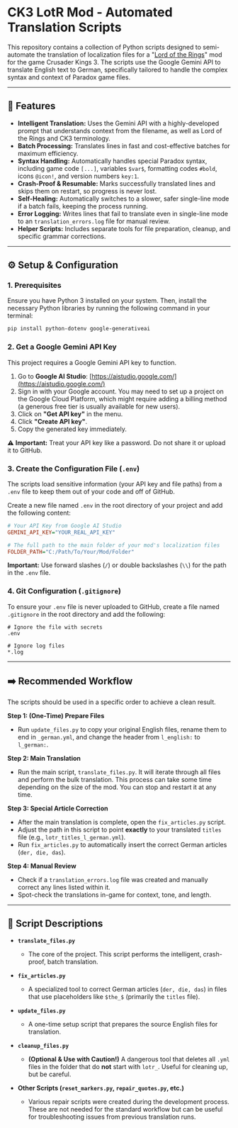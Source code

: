 # CK3 LotR Mod - Automated Translation Scripts

This repository contains a collection of Python scripts designed to semi-automate the translation of localization files for a "[Lord of the Rings](https://steamcommunity.com/sharedfiles/filedetails/?id=2291024373)" mod for the game Crusader Kings 3. The scripts use the Google Gemini API to translate English text to German, specifically tailored to handle the complex syntax and context of Paradox game files.

-----

## 🚀 Features

  * **Intelligent Translation:** Uses the Gemini API with a highly-developed prompt that understands context from the filename, as well as Lord of the Rings and CK3 terminology.
  * **Batch Processing:** Translates lines in fast and cost-effective batches for maximum efficiency.
  * **Syntax Handling:** Automatically handles special Paradox syntax, including game code `[...]`, variables `$var$`, formatting codes `#bold`, icons `@icon!`, and version numbers `key:1`.
  * **Crash-Proof & Resumable:** Marks successfully translated lines and skips them on restart, so progress is never lost.
  * **Self-Healing:** Automatically switches to a slower, safer single-line mode if a batch fails, keeping the process running.
  * **Error Logging:** Writes lines that fail to translate even in single-line mode to an `translation_errors.log` file for manual review.
  * **Helper Scripts:** Includes separate tools for file preparation, cleanup, and specific grammar corrections.

-----

## ⚙️ Setup & Configuration

### 1\. Prerequisites

Ensure you have Python 3 installed on your system. Then, install the necessary Python libraries by running the following command in your terminal:

```sh
pip install python-dotenv google-generativeai
```

### 2\. Get a Google Gemini API Key

This project requires a Google Gemini API key to function.

1.  Go to **Google AI Studio**: [https://aistudio.google.com/](https://aistudio.google.com/)
2.  Sign in with your Google account. You may need to set up a project on the Google Cloud Platform, which might require adding a billing method (a generous free tier is usually available for new users).
3.  Click on **"Get API key"** in the menu.
4.  Click **"Create API key"**.
5.  Copy the generated key immediately.

⚠️ **Important:** Treat your API key like a password. Do not share it or upload it to GitHub.

### 3\. Create the Configuration File (`.env`)

The scripts load sensitive information (your API key and file paths) from a `.env` file to keep them out of your code and off of GitHub.

Create a new file named `.env` in the root directory of your project and add the following content:

```ini
# Your API Key from Google AI Studio
GEMINI_API_KEY="YOUR_REAL_API_KEY"

# The full path to the main folder of your mod's localization files
FOLDER_PATH="C:/Path/To/Your/Mod/Folder"
```

**Important:** Use forward slashes (`/`) or double backslashes (`\\`) for the path in the `.env` file.

### 4\. Git Configuration (`.gitignore`)

To ensure your `.env` file is never uploaded to GitHub, create a file named `.gitignore` in the root directory and add the following:

```
# Ignore the file with secrets
.env

# Ignore log files
*.log
```

-----

## ➡️ Recommended Workflow

The scripts should be used in a specific order to achieve a clean result.

**Step 1: (One-Time) Prepare Files**

  * Run `update_files.py` to copy your original English files, rename them to end in `_german.yml`, and change the header from `l_english:` to `l_german:`.

**Step 2: Main Translation**

  * Run the main script, `translate_files.py`. It will iterate through all files and perform the bulk translation. This process can take some time depending on the size of the mod. You can stop and restart it at any time.

**Step 3: Special Article Correction**

  * After the main translation is complete, open the `fix_articles.py` script.
  * Adjust the path in this script to point **exactly** to your translated `titles` file (e.g., `lotr_titles_l_german.yml`).
  * Run `fix_articles.py` to automatically insert the correct German articles (`der, die, das`).

**Step 4: Manual Review**

  * Check if a `translation_errors.log` file was created and manually correct any lines listed within it.
  * Spot-check the translations in-game for context, tone, and length.

-----

## 📜 Script Descriptions

  * **`translate_files.py`**

      * The core of the project. This script performs the intelligent, crash-proof, batch translation.

  * **`fix_articles.py`**

      * A specialized tool to correct German articles (`der, die, das`) in files that use placeholders like `$the_$` (primarily the `titles` file).

  * **`update_files.py`**

      * A one-time setup script that prepares the source English files for translation.

  * **`cleanup_files.py`**

      * **(Optional & Use with Caution\!)** A dangerous tool that deletes all `.yml` files in the folder that do **not** start with `lotr_`. Useful for cleaning up, but be careful.

  * **Other Scripts (`reset_markers.py`, `repair_quotes.py`, etc.)**

      * Various repair scripts were created during the development process. These are not needed for the standard workflow but can be useful for troubleshooting issues from previous translation runs.
